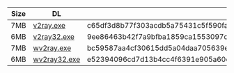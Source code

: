 |    Size   |     DL  | sha512sum |
|  ---  |  ---  |  ---  |
| 7MB | [v2ray.exe](https://cdn.jsdelivr.net/gh/googleians/v2ray-core@main/v2ray.exe) | c65df3d8b77f303acdb5a75431c5f590fa13279e1a85d1f4acad924fe1417e1c19abb4541ac97de84185fe621b42b4c6ac104202ce621adba93f7ba096247682 |
| 6MB | [v2ray32.exe](https://cdn.jsdelivr.net/gh/googleians/v2ray-core@main/v2ray32.exe) | 9ee86463b42f7a9bfba1859ca1553097c3e7826768a1d32d336ad4eff4b4ec75fbbdd5f332571f19fcc056513b252efb7d11606e1ab4947758e63ef6d427c0fa |
| 7MB | [wv2ray.exe](https://cdn.jsdelivr.net/gh/googleians/v2ray-core@main/wv2ray.exe) | bc59587aa4cf30615dd5a04daa705639e334077047f5bf3a1bf176542098581156e38eb80592e3597c1167091d6ca77e113780f17ddc02a85d17977f2e9b1f2b |
| 6MB | [wv2ray32.exe](https://cdn.jsdelivr.net/gh/googleians/v2ray-core@main/wv2ray32.exe) | e52394096cd7d13b4cc4f6391e905a60ed48b4af23cc79b5321ae15c5c49b3bf8b964db2da02dddf8ab37fc91cb2ead57a4fb603143aa761595b3e9913035aef |
